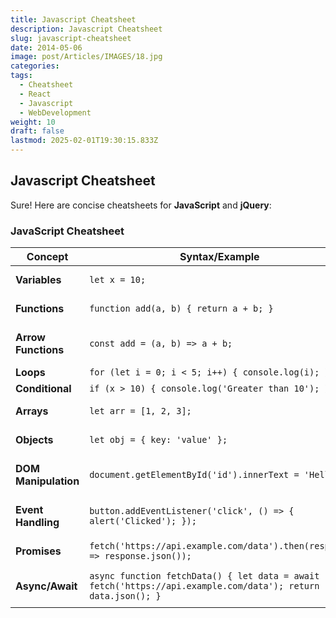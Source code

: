 ```yaml
---
title: Javascript Cheatsheet
description: Javascript Cheatsheet
slug: javascript-cheatsheet
date: 2014-05-06
image: post/Articles/IMAGES/18.jpg
categories: 
tags:
  - Cheatsheet
  - React
  - Javascript
  - WebDevelopment
weight: 10
draft: false
lastmod: 2025-02-01T19:30:15.833Z
---
```

## Javascript Cheatsheet

Sure! Here are concise cheatsheets for **JavaScript** and **jQuery**:

### JavaScript Cheatsheet

| **Concept**          | **Syntax/Example**                                                                                           | **Description**                         |
| -------------------- | ------------------------------------------------------------------------------------------------------------ | --------------------------------------- |
| **Variables**        | `let x = 10;`                                                                                                | Declares a variable                     |
| **Functions**        | `function add(a, b) { return a + b; }`                                                                       | Defines a function                      |
| **Arrow Functions**  | `const add = (a, b) => a + b;`                                                                               | Defines an arrow function               |
| **Loops**            | `for (let i = 0; i < 5; i++) { console.log(i); }`                                                            | For loop                                |
| **Conditional**      | `if (x > 10) { console.log('Greater than 10'); }`                                                            | If statement                            |
| **Arrays**           | `let arr = [1, 2, 3];`                                                                                       | Declares an array                       |
| **Objects**          | `let obj = { key: 'value' };`                                                                                | Declares an object                      |
| **DOM Manipulation** | `document.getElementById('id').innerText = 'Hello';`                                                         | Changes the text content of an element  |
| **Event Handling**   | `button.addEventListener('click', () => { alert('Clicked'); });`                                             | Adds an event listener to a button      |
| **Promises**         | `fetch('https://api.example.com/data').then(response => response.json());`                                   | Fetches data from an API                |
| **Async/Await**      | `async function fetchData() { let data = await fetch('https://api.example.com/data'); return data.json(); }` | Asynchronous function using async/await |
